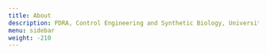 ```yaml
---
title: About
description: PDRA, Control Engineering and Synthetic Biology, University of Edinburgh, curator for Systems Biology Ontology, Fan of big ideas, music. Foodie.
menu: sidebar
weight: -210
---
```

